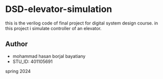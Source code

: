 # DSD-elevator-simulation
this is the verilog code of final project for digital system design course.
in this project i simulate controller of an elevator.

## Author
- mohammad hasan borjal bayatiany
- STU_ID: 401105691


spring 2024
